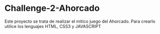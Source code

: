# Challenge-2-Ahorcado
Este proyecto se trata de realizar el mitico juego del Ahorcado. Para crearlo utilice los lenguajes HTML, CSS3 y JAVASCRIPT
